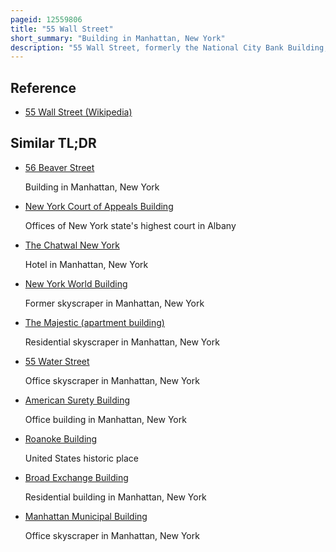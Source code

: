 ```yaml
---
pageid: 12559806
title: "55 Wall Street"
short_summary: "Building in Manhattan, New York"
description: "55 Wall Street, formerly the National City Bank Building, is an eight-story Building on Wall Street between William and Hanover Streets in the Financial District of Lower Manhattan in New York City, New York, United States. The lowest three Stories were completed as the four-story Merchants' Exchange either in 1841 or 1842 designed by Isaiah Rogers in the greek Revival Style. Mckim mead white removed the original Fourth-Story of the Building and built the present Building on five Floors between 1907 and 1910. The Facade and Part of the Interior are New York City designated Landmarks, and the Building is listed on both the New York State Register of Historic Places and the National Register of Historic Places as a National Historic Landmark. It is also a contributing Property to the Wall Street historic District listed on the Nrhp."
---
```


## Reference

- [55 Wall Street (Wikipedia)](https://en.wikipedia.org/?curid=12559806)

## Similar TL;DR

- [56 Beaver Street](/tldr/en/56-beaver-street)

  Building in Manhattan, New York

- [New York Court of Appeals Building](/tldr/en/new-york-court-of-appeals-building)

  Offices of New York state's highest court in Albany

- [The Chatwal New York](/tldr/en/the-chatwal-new-york)

  Hotel in Manhattan, New York

- [New York World Building](/tldr/en/new-york-world-building)

  Former skyscraper in Manhattan, New York

- [The Majestic (apartment building)](/tldr/en/the-majestic-apartment-building)

  Residential skyscraper in Manhattan, New York

- [55 Water Street](/tldr/en/55-water-street)

  Office skyscraper in Manhattan, New York

- [American Surety Building](/tldr/en/american-surety-building)

  Office building in Manhattan, New York

- [Roanoke Building](/tldr/en/roanoke-building)

  United States historic place

- [Broad Exchange Building](/tldr/en/broad-exchange-building)

  Residential building in Manhattan, New York

- [Manhattan Municipal Building](/tldr/en/manhattan-municipal-building)

  Office skyscraper in Manhattan, New York

